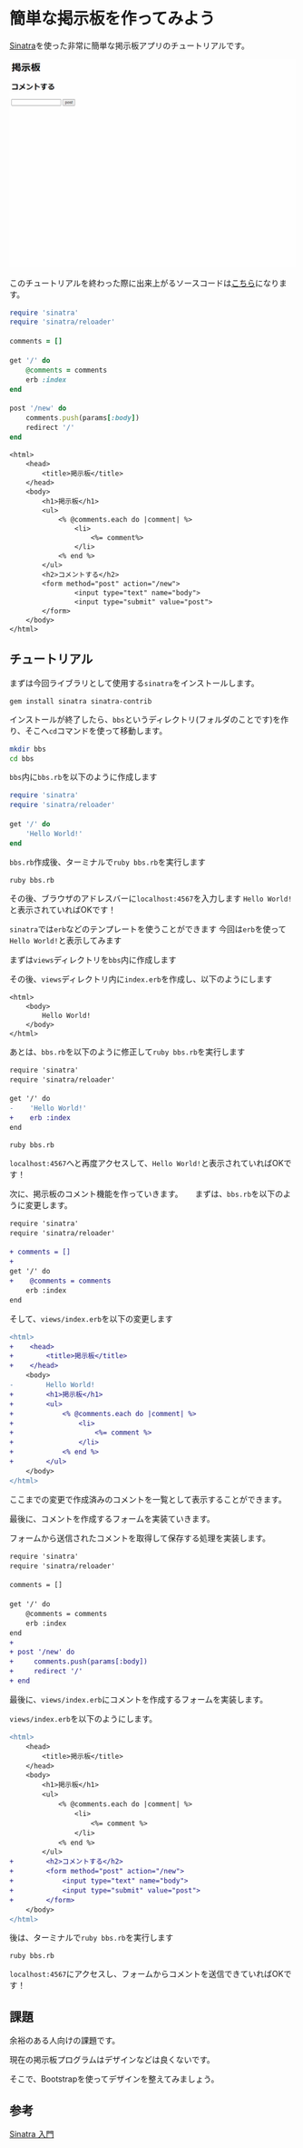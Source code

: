 # 簡単な掲示板を作ってみよう

[Sinatra](https://github.com/sinatra/sinatra/)を使った非常に簡単な掲示板アプリのチュートリアルです。

![bbs demo](./bbs-demo.gif)

このチュートリアルを終わった際に出来上がるソースコードは[こちら](https://github.com/Hamada-rb/ruby-programming-experience-event-tutorial/tree/master/programs/bbs)になります。

```ruby
require 'sinatra'
require 'sinatra/reloader'

comments = []

get '/' do
    @comments = comments
    erb :index
end 

post '/new' do
    comments.push(params[:body])
    redirect '/'
end
```

```erb
<html>
    <head>
        <title>掲示板</title>
    </head>
    <body>
        <h1>掲示板</h1>
        <ul>
            <% @comments.each do |comment| %>
                <li>
                    <%= comment%>
                </li>
            <% end %>
        </ul>
        <h2>コメントする</h2>
        <form method="post" action="/new">
                <input type="text" name="body">
                <input type="submit" value="post">
        </form>
    </body>
</html>
```


## チュートリアル

まずは今回ライブラリとして使用する`sinatra`をインストールします。

```shell
gem install sinatra sinatra-contrib
```

インストールが終了したら、`bbs`というディレクトリ(フォルダのことです)を作り、そこへ`cd`コマンドを使って移動します。

```bash
mkdir bbs
cd bbs
```

`bbs`内に`bbs.rb`を以下のように作成します

```ruby:bbs.rb
require 'sinatra'
require 'sinatra/reloader'

get '/' do
    'Hello World!'
end 
```

`bbs.rb`作成後、ターミナルで`ruby bbs.rb`を実行します

```shell
ruby bbs.rb
```

その後、ブラウザのアドレスバーに`localhost:4567`を入力します 
`Hello World!`と表示されていればOKです！

`sinatra`では`erb`などのテンプレートを使うことができます 
今回は`erb`を使って`Hello World!`と表示してみます 

まずは`views`ディレクトリを`bbs`内に作成します

その後、`views`ディレクトリ内に`index.erb`を作成し、以下のようにします

```erb:views/index.erb
<html>
    <body>
        Hello World!
    </body>
</html> 
```

あとは、`bbs.rb`を以下のように修正して`ruby bbs.rb`を実行します

```diff
require 'sinatra'
require 'sinatra/reloader'

get '/' do
-    'Hello World!'
+    erb :index
end 
```

```shell
ruby bbs.rb
```

`localhost:4567`へと再度アクセスして、`Hello World!`と表示されていればOKです！

次に、掲示板のコメント機能を作っていきます。
　
まずは、`bbs.rb`を以下のように変更します。

```diff
require 'sinatra'
require 'sinatra/reloader'

+ comments = []
+
get '/' do
+    @comments = comments
    erb :index
end
```

そして、`views/index.erb`を以下の変更します

```diff
<html>
+    <head>
+        <title>掲示板</title>
+    </head>
    <body>
-        Hello World!
+        <h1>掲示板</h1>
+        <ul>
+            <% @comments.each do |comment| %>
+                <li>
+                    <%= comment %>
+                </li>
+            <% end %>
+        </ul>
    </body>
</html>
```

ここまでの変更で作成済みのコメントを一覧として表示することができます。

最後に、コメントを作成するフォームを実装ていきます。

フォームから送信されたコメントを取得して保存する処理を実装します。

```diff
require 'sinatra'
require 'sinatra/reloader'

comments = []

get '/' do
    @comments = comments
    erb :index
end 
+ 
+ post '/new' do
+     comments.push(params[:body])
+     redirect '/'
+ end
```

最後に、`views/index.erb`にコメントを作成するフォームを実装します。

`views/index.erb`を以下のようにします。

```diff
<html>
    <head>
        <title>掲示板</title>
    </head>
    <body>
        <h1>掲示板</h1>
        <ul>
            <% @comments.each do |comment| %>
                <li>
                    <%= comment %>
                </li>
            <% end %>
        </ul>
+        <h2>コメントする</h2>
+        <form method="post" action="/new">
+            <input type="text" name="body">
+            <input type="submit" value="post">
+        </form>
    </body>
</html>
```

後は、ターミナルで`ruby bbs.rb`を実行します

```shell
ruby bbs.rb
```

`localhost:4567`にアクセスし、フォームからコメントを送信できていればOKです！

## 課題

余裕のある人向けの課題です。

現在の掲示板プログラムはデザインなどは良くないです。

そこで、Bootstrapを使ってデザインを整えてみましょう。

## 参考

[Sinatra 入門](https://qiita.com/kimioka0/items/751e460cbb59c70379c6)

